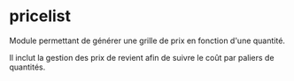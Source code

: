 # pricelist
Module permettant de générer une grille de prix en fonction d'une quantité.

Il inclut la gestion des prix de revient afin de suivre le coût par paliers de quantités.
